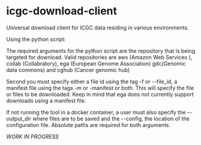 # icgc-download-client
Universal download client for ICGC data residing in various environments. 

Using the python script:

The required arguments for the python script are the repository that is being targeted for download.
Valid repositories are aws (Amazon Web Services ), collab (Collabratory), ega (European Genome Association)
gdc(Genomic data commons) and cghub (Cancer genomic hub)

Second you must specify either a file id using the tag -f or --file_id, a manifest file using the tags -m or -manifest
or both.  This will specify the file or files to be downloaded.  Keep in mind that ega does not currently support
downloads using a manifest file.

If not running the tool in a docker container, a user must also specify the --output_dir where files are to be saved
and the --config, the location of the configuration file.  Absolute paths are required for both arguments.

*WORK IN PROGRESS*
